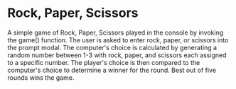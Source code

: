 # Rock, Paper, Scissors

A simple game of Rock, Paper, Scissors played in the console by invoking the game() function. The user is asked to enter rock, paper, or scissors into the prompt modal. The computer's choice is calculated by generating a random number between 1-3 with rock, paper, and scissors each assigned to a specific number. The player's choice is then compared to the computer's choice to determine a winner for the round. Best out of five rounds wins the game.